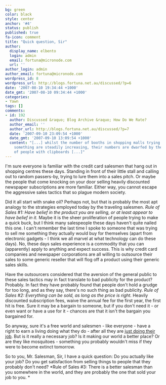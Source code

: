 ```yaml
---
bg: green
color: black
style: center
anchor: '#4'
status: publish
published: true
fa-icon: comment
title: "Quick question, Sir"
author:
  display_name: elbento
  login: admin
  email: fortuna@micronode.com
  url: ''
author_login: admin
author_email: fortuna@micronode.com
wordpress_id: 8
wordpress_url: http://blogs.fortuna.net.au/discussed/?p=6
date: '2007-08-10 19:34:44 +1000'
date_gmt: '2007-08-10 09:34:44 +1000'
categories:
- Yawn
tags: []
comments:
- id: 192
  author: Discussed &raquo; Blog Archive &raquo; How Do We Rate?
  author_email: ''
  author_url: http://blogs.fortuna.net.au/discussed/?p=7
  date: '2007-09-10 23:09:54 +1000'
  date_gmt: '2007-09-10 13:09:54 +1000'
  content: "[...] whilst the number of booths in shopping malls trying to sell you
    something are steadily increasing, their numbers are dwarfed by the proliferation
    of people with clipboards [...]"
---
```


I'm sure everyone is familiar with the credit card salesmen that hang out in shopping centres these days. Standing in front of their little stall and calling out to random passers-by, trying to lure them into a sales pitch. Or maybe the people that come knocking on your door selling heavily discounted newspaper subscriptions are more familiar. Either way, you cannot escape the aggressive sales tactics that so plague modern society.

Did it all start with snake oil? Perhaps not, but that is probably the most apt analogy to the strategies employed today by the traveling salesmen. *Rule of Sales #1: Have belief in the product you are selling, or at least appear to have belief in it.* Maybe it is the sheer proliferation of people trying to make a quick buck, but I think many salespeople these days haven't quite nailed this one. I can't remember the last time I spoke to someone that was trying to sell me something they actually would buy for themselves (apart from electronic gadgets - I think we all marvel at what technology can do these days). No, these days sales experience is a commodity that you can (apparently) apply to anything and expect success. This is why credit card companies and newspaper corporations are all willing to outsource their sales to some generic reseller that will flog off a product using their generic sales skills.

Have the outsourcers considered that the aversion of the general public to these sales tactics may in fact translate to bad publicity for the product? Probably. In fact they have probably found that people don't hold a grudge for too long, and as they say, there's no such thing as bad publicity. *Rule of Sales #2: Everything can be sold, as long as the price is right.* Heavily discounted subscription fees, waive the annual fee for the first year, the first hit is free. Sure it may be a bargain to someone, but if you don't need it - or even want or have a use for it - chances are that it isn't the bargain you bargained for.

So anyway, sure it's a free world and salesmen - like everyone - have a right to earn a living doing what they do - after all they are [just doing their job]. But is it really a necessary job? Is it making our world a better place? Or are they like mosquitoes - something you probably wouldn't miss if they were to become extinct tomorrow.

So to you, Mr. Salesman, Sir, I have a quick question: Do you actually like your job? Do you get satisfaction from selling things to people that they probably don't need? *Rule of Sales #3: There is a better salesman than you somewhere in the world, and they are probably the one that sold your job to you. *

[just doing their job]: http://blogs.fortuna.net.au/discussed/?p=5
